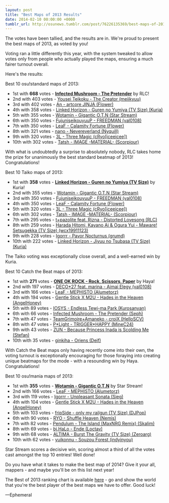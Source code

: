 ```yaml
---
layout: post
title: "Best Maps of 2013 Results"
date: 2014-02-10 00:00:00 +0000
tumblr_url: http://osunews.tumblr.com/post/76226135369/best-maps-of-2013-results
---
```


The votes have been tallied, and the results are in. We're proud to present the best maps of 2013, as voted by you!

Voting ran a little differently this year, with the system tweaked to allow votes only from people who actually played the maps, ensuring a much fairer turnout overall.

Here's the results:

Best 10 osu!standard maps of 2013:

- 1st with **668** votes - **[Infected Mushroom - The Pretender](https://osu.ppy.sh/beatmapsets/79498)** by RLC!
- 2nd with 403 votes - [Yousei Teikoku - The Creator (meiikyuu)](https://osu.ppy.sh/beatmapsets/41242)
- 3rd with 402 votes - [An - artcore JINJA (Flower)](https://osu.ppy.sh/beatmapsets/114987)
- 4th with 358 votes - [Linked Horizon - Guren no Yumiya (TV Size) (Kuria)](https://osu.ppy.sh/beatmapsets/87630)
- 5th with 355 votes - [Wotamin - Gigantic O.T.N (Star Stream)](https://osu.ppy.sh/beatmapsets/80214)
- 6th with 350 votes - [FujuniseikouyuuP - FREEDMAN (val0108)](https://osu.ppy.sh/beatmapsets/108529)
- 7th with 350 votes - [LeaF - Calamity Fortune (Flower)](https://osu.ppy.sh/beatmapsets/96103)
- 8th with 321 votes - [nano - Nevereverland (Nyquill)](https://osu.ppy.sh/beatmapsets/95533)
- 9th with 320 votes - [3L - Three Magic (cRyo\[iceeicee\])](https://osu.ppy.sh/beatmapsets/59631)
- 10th with 302 votes - [Tatsh - IMAGE -MATERIAL- (Scorpiour)](https://osu.ppy.sh/beatmapsets/93523)


With what is undoubtedly a surprise to absolutely nobody, RLC takes home the prize for unanimously the best standard beatmap of 2013! Congratulations!

Best 10 Taiko maps of 2013:

- 1st with **358** votes - **[Linked Horizon - Guren no Yumiya (TV Size)](https://osu.ppy.sh/beatmapsets/87630)** by Kuria!
- 2nd with 355 votes - [Wotamin - Gigantic O.T.N (Star Stream)](https://osu.ppy.sh/beatmapsets/80214)
- 3rd with 350 votes - [FujuniseikouyuuP - FREEDMAN (val0108)](https://osu.ppy.sh/beatmapsets/108529)
- 4th with 350 votes - [LeaF - Calamity Fortune (Flower)](https://osu.ppy.sh/beatmapsets/96103)
- 5th with 320 votes - [3L - Three Magic (cRyo\[iceeicee\])](https://osu.ppy.sh/beatmapsets/59631)
- 6th with 302 votes - [Tatsh - IMAGE -MATERIAL- (Scorpiour)](https://osu.ppy.sh/beatmapsets/93523)
- 7th with 295 votes - [t+pazolite feat. Rizna - Distorted Lovesong (RLC)](https://osu.ppy.sh/beatmapsets/81694)
- 8th with 259 votes - [Harada Hitomi, Kayano Ai & Ogura Yui - Maware! Setsugekka (TV Size) (wcx19911123)](https://osu.ppy.sh/beatmapsets/122658)
- 9th with 228 votes - [Igorrr - Pavor Nocturnus (grumd)](https://osu.ppy.sh/beatmapsets/57525)
- 10th with 222 votes - [Linked Horizon - Jiyuu no Tsubasa (TV Size) (Kuria)](https://osu.ppy.sh/beatmapsets/104986)


The Taiko voting was exceptionally close overall, and a well-earned win by Kuria.

Best 10 Catch the Beat maps of 2013:

- 1st with **271** votes - **[ONE OK ROCK - Rock, Scissors, Paper](https://osu.ppy.sh/beatmapsets/82282)** by Haya!
- 2nd with 197 votes - [DECO*27 feat. marina - Aimai Elegy (val0108)](https://osu.ppy.sh/beatmapsets/43248)
- 3rd with 166 votes - [LeaF - MEPHISTO (Alumetorz)](https://osu.ppy.sh/beatmapsets/106212)
- 4th with 194 votes - [Gentle Stick X M2U - Hades in the Heaven (AngelHoney)](https://osu.ppy.sh/beatmapsets/114488)
- 5th with 89 votes - [IOSYS - Endless Tewi-ma Park (Kurosanyan)](https://osu.ppy.sh/beatmapsets/48874)
- 6th with 66 votes - [Infected Mushroom - The Pretender (Seph)](https://osu.ppy.sh/beatmapsets/104516)
- 7th with 47 votes - [TeamGrimoire+Amaneko - croiX (HelloSCV)](https://osu.ppy.sh/beatmapsets/88692)
- 8th with 47 votes - [P\*Light - TRIGGER\*HAPPY (MineC24)](https://osu.ppy.sh/beatmapsets/74671)
- 9th with 43 votes - [ZUN - Because Princess Inada is Scolding Me (Stefan)](https://osu.ppy.sh/beatmapsets/50717)
- 10th with 35 votes - [ginkiha - Oriens (Deif)](https://osu.ppy.sh/beatmapsets/65855)


With Catch the Beat maps only having recently come into their own, the voting turnout is exceptionally encouraging for those foraying into creating unique beatmaps for the mode - with a resounding win by Haya. Congratulations!

Best 10 osu!mania maps of 2013:

- 1st with **355** votes - **[Wotamin - Gigantic O.T.N](https://osu.ppy.sh/beatmapsets/80214)** by Star Stream!
- 2nd with 166 votes - [LeaF - MEPHISTO (Alumetorz)](https://osu.ppy.sh/beatmapsets/106212)
- 3rd with 119 votes - [Igorrr - Unpleasant Sonata (Sieg)](https://osu.ppy.sh/beatmapsets/90385)
- 4th with 104 votes - [Gentle Stick X M2U - Hades in the Heaven (AngelHoney)](https://osu.ppy.sh/beatmapsets/114488)
- 5th with 103 votes - [fripSide - only my railgun (TV Size) (DJPop)](https://osu.ppy.sh/beatmapsets/63089)
- 6th with 90 votes - [RYO - Shuffle Heaven (Nemis)](https://osu.ppy.sh/beatmapsets/85802)
- 7th with 82 votes - [Pendulum - The Island (MaxNRG Remix) (Skalim)](https://osu.ppy.sh/beatmapsets/110637)
- 8th with 69 votes - [bj.HaLo - Ende (Loctav)](https://osu.ppy.sh/beatmapsets/79132)
- 9th with 68 votes - [ALTIMA - Burst The Gravity (TV Size) (Zeroarg)](https://osu.ppy.sh/beatmapsets/79038)
- 10th with 62 votes - [yuikonnu - Souzou Forest (indyinyou)](https://osu.ppy.sh/beatmapsets/114599)


Star Stream scores a decisive win, scoring almost a third of all the votes cast amongst the top 10 entries! Well done!

Do you have what it takes to make the best map of 2014? Give it your all, mappers - and maybe you'll be on this list next year!

The Best of 2013 ranking chart is available [here](https://osu.ppy.sh/p/chart?ch=BEST2013) \- go and show the world that you're the best player of the best maps we have to offer. Good luck!

—Ephemeral
